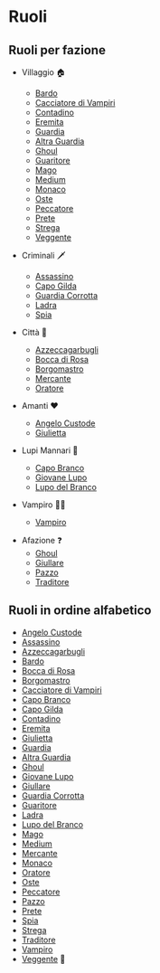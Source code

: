 <!--- ---
layout: default
--- --->

<!--- [Home](/wherewolf-rules) --->

# Ruoli

## Ruoli per fazione

- Villaggio <span class='emoji'>🏠</span>
    - [Bardo](roles/bardo.md)
    - [Cacciatore di Vampiri](roles/cacciatore-di-vampiri.md)
    - [Contadino](roles/contadino.md)
    - [Eremita](roles/eremita.md)
    - [Guardia](roles/guardia.md)
    - [Altra Guardia](roles/guardia.md)
    - [Ghoul](roles/ghoul.md)
    - [Guaritore](roles/guaritore.md)
    - [Mago](roles/mago.md)
    - [Medium](roles/medium.md)
    - [Monaco](roles/monaco.md)
    - [Oste](roles/oste.md)
    - [Peccatore](roles/peccatore.md)
    - [Prete](roles/prete.md)
    - [Strega](roles/strega.md)
    - [Veggente](roles/veggente.md)

- Criminali <span class='emoji'>🗡️</span>
    - [Assassino](roles/assassino.md)
    - [Capo Gilda](roles/capo-gilda.md)
    - [Guardia Corrotta](roles/guardia-corrotta.md)
    - [Ladra](roles/ladra.md)
    - [Spia](roles/spia.md)

- Città <span class='emoji'>🏰</span>
    - [Azzeccagarbugli](roles/azzeccagarbugli.md)
    - [Bocca di Rosa](roles/bocca-di-rosa.md)
    - [Borgomastro](roles/borgomastro.md)
    - [Mercante](roles/mercante.md)
    - [Oratore](roles/oratore.md)

- Amanti <span class='emoji'>❤️</span>
    - [Angelo Custode](roles/angelo-custode.md)
    - [Giulietta](roles/giulietta.md)

- Lupi Mannari <span class='emoji'>🐺</span>
    - [Capo Branco](roles/capo-branco.md)
    - [Giovane Lupo](roles/giovane-lupo.md)
    - [Lupo del Branco](roles/lupo-del-branco.md)

- Vampiro <span class='emoji'>🧛‍♂️</span>
    - [Vampiro](roles/vampiro.md)

<!--- - Necromante <span class='emoji'>⚰️</span>
    - [Necromante](roles/necromante.md)

- Posseduto <span class='emoji'>👻</span>
    - Posseduto

- Inquisizione <span class='emoji'>⚰️</span>
    - Inquisitore
    - Templare
    - Boia --->

- Afazione <span class='emoji'>❓</span>
    - [Ghoul](roles/ghoul.md)
    - [Giullare](roles/giullare.md)
    - [Pazzo](roles/pazzo.md)
    - [Traditore](roles/traditore.md)

## Ruoli in ordine alfabetico

- [Angelo Custode](roles/angelo-custode.md)
- [Assassino](roles/assassino.md)
- [Azzeccagarbugli](roles/azzeccagarbugli.md)
- [Bardo](roles/bardo.md)
- [Bocca di Rosa](roles/bocca-di-rosa.md)
- [Borgomastro](roles/borgomastro.md)
- [Cacciatore di Vampiri](roles/cacciatore-di-vampiri.md)
- [Capo Branco](roles/capo-branco.md)
- [Capo Gilda](roles/capo-gilda.md)
- [Contadino](roles/contadino.md)
- [Eremita](roles/eremita.md)
- [Giulietta](roles/giulietta.md)
- [Guardia](roles/guardia.md)
- [Altra Guardia](roles/guardia.md)
- [Ghoul](roles/ghoul.md)
- [Giovane Lupo](roles/giovane-lupo.md)
- [Giullare](roles/giullare.md)
- [Guardia Corrotta](roles/guardia-corrotta.md)
- [Guaritore](roles/guaritore.md)
- [Ladra](roles/ladra.md)
- [Lupo del Branco](roles/lupo-del-branco.md)
- [Mago](roles/mago.md)
- [Medium](roles/medium.md)
- [Mercante](roles/mercante.md)
- [Monaco](roles/monaco.md)
- [Oratore](roles/oratore.md)
- [Oste](roles/oste.md)
- [Peccatore](roles/peccatore.md)
- [Pazzo](roles/pazzo.md)
- [Prete](roles/prete.md)
- [Spia](roles/spia.md)
- [Strega](roles/strega.md)
- [Traditore](roles/traditore.md)
- [Vampiro](roles/vampiro.md)
- [Veggente](roles/veggente.md) <span class='emoji'>🌙</span>
